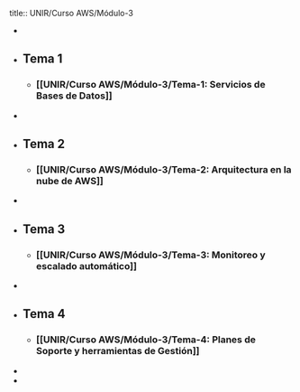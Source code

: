 title:: UNIR/Curso AWS/Módulo-3

-
- ## Tema 1
	- ### [[UNIR/Curso AWS/Módulo-3/Tema-1: Servicios de Bases de Datos]]
-
- ## Tema 2
	- ### [[UNIR/Curso AWS/Módulo-3/Tema-2: Arquitectura en la nube de AWS]]
-
- ## Tema 3
	- ### [[UNIR/Curso AWS/Módulo-3/Tema-3: Monitoreo y escalado automático]]
-
- ## Tema 4
	- ### [[UNIR/Curso AWS/Módulo-3/Tema-4: Planes de Soporte y herramientas de Gestión]]
-
-